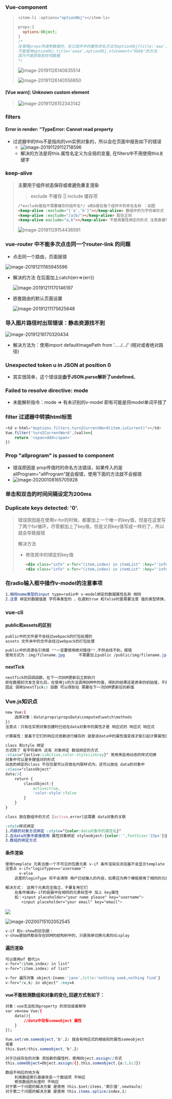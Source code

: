 ### Vue-component

> ~~~javascript
> <item-li :options="optionObj"></item-li>
> 
> props:{
> 	options:Object;
> }
> /*
> 在使用props传递参数值时，在父组件中的属性命名方法为optionObj{title:'aaa',statement:'bbbb'},
> 不能使用optionObj.title='aaaa',optionObj.statement="bbbb"的方法
> 因为不能获取到任何数据
> */
> ~~~
>
> ![image-20191126140635514](assets/image-20191126140635514.png)
>
> ![image-20191126140556850](assets/image-20191126140556850.png)

#### [Vue warn]: Unknown custom element

> ![image-20191126152343142](assets/image-20191126152343142.png)

### filters 

#### Error in render: "TypeError: Cannot read property

+ 过滤器中的this不是指向的vm实例对象的，所以会在页面中报告如下的错误
  + ![image-20191129112718596](assets/image-20191129112718596.png)
  + 解决的方法是将this.属性名定义为全局的变量, 在filters中不用使用this关键字

### keep-alive

> **主要用于组件状态保存或者避免重复渲染**
>
> > exclude 不缓存 || include 缓存项
>
> ~~~html
> /*exclude是指不需要缓存的组件名*/ a和b是在每个组件中的命名名称 ：如图
> <keep-alive :exclude="['a','b']"></keep-alive> 数组中的为字符串形式
> <keep-alive :exclude="/a|b/"></keep-alive> 配合正则
> <keep-alive exclude="a,b"></keep-alive> 不是用属性绑定的形式 注意直接写组件名
> ~~~
>
> ![image-20191129154436591](assets/image-20191129154436591.png)

### vue-router 中不能多次点击同一个router-link 的问题

+  点击同一个路由，页面报错 

![image-20191211165945596](assets/image-20191211165945596.png)

+ 解决的方法 在后面加上catch(err=>{err})

  ![image-20191211170146197](assets/image-20191211170146197.png)

+ 嵌套路由的默认页面设置

  ![image-20191211175625648](assets/image-20191211175625648.png)

### 导入图片路径时出现错误：静态资源找不到

![image-20191216170320434](assets/image-20191216170320434.png)

+ 解决方法为：使用import defaultImagePath from '...../.../' (相对或者绝对路径)

### Unexpected token u in JSON at position 0

+  其实很简单，这个错误是**由于JSON.parse解析了undefined**。 

### Failed to resolve directive: mode

+  未能解析指令：mode   => 有未识别的v-model  即有可能是将model单词平措了

### filter 过滤器中转换html标签

~~~javascript	
<td v-html="$options.filters.turn2CurrentWord(item.isCurrent)"></td>
Vue.filter('turn2CurrentWord',(val)=>{
    return '<span>ddd</span>'
})
~~~

###  Prop "allprogram" is passed to component  

+ 错误原因是 prop传值时的命名方法错误，如果传入的是allProgram="allProgram"就会报错，使用下面的方法就不会报错
+ ![image-20200108165705928](assets/image-20200108165705928.png)

### 单击和双击的时间间隔设定为200ms

### Duplicate keys detected: '0'.

> 错误原因是在使用v-for的时候，都要加上一个唯一的key值，但是在这里写了两个for循环，尽管都加上了key值，但是又将key值写成一样的了，所以就会导致报错
>
> 解决方法
>
> + 修改其中的绑定的key值
>
>   ~~~html
>   <div class="info" v-for="(item,index) in itemList" :key="'info1'+index"></div>
>   <div class="info" v-for="(item,index) in itemList" :key="'info2'+index"></div>
>   ~~~
>
>   
>
>   

###  在radio输入框中操作v-model的注意事项

~~~css
1.相同name类型的input type=radio中 v-model绑定的数据属性名称 相同
2.注意 绑定的数据值是 字符串类型的 ，在遇到true 和false时是需要注意 值的类型转换，不然的话 在使用 v-if 对绑定的数据属性名称 进行判断时 是不会有 交互效果的
~~~

### vue-cli 

#### public和assets的区别

~~~css
public中的文件是不会经过webpack的打包处理的
assets 文件夹中的文件会经过webpack的打包处理

public中的资源在引用是 **一定要使用绝对路径**,不然会找不到，报错
使用方式为：img/filename.jpg      不需要加上public /public/img/filename.jpg 这是不对的
~~~

#### nextTick

~~~css
nextTick的回调函数，在下一次DOM更新后立即执行
即在数据初次发生变化后，在使用js的方法调用DOM中的值，得到的结果还是原来的初始值，不是更新后的值，需要二次点击才可以获取到变化的值，
因此 调用$nextTick() 函数 可以得到在 需要在下一次DOM更新后的新值
~~~

### Vue.js知识点

~~~css
new Vue({
    选择对象：data\props\propsData\computed\watch\methods
})
注意点：只有在实例对象创建时已经在data对象中的属性才是 响应式的 响应式 响应式

计算属性：是基于它们的响应式依赖进行缓存的 就是说data中的属性值变成才能引起计算属性的变化

class 和style 绑定
方式除了 有字符串外 还有 对象绑定 数组绑定的方式 
:class="{active:isActive,color-style:isGray}" 常用来启用动态的样式切换
对象中可以是多键值对的形式
动态的绑定的class 不仅仅是可以存放在内联样式内，还可以放在 data的对象中
:class="classObject"
data(){
    return {
        classObject:{
            active:true,
            'color-style':false
        }
    }
}

class 放在数组中的方式 [active,error]这需要 data对象的关联

:style样式绑定 
1.内联的对象方式绑定 :style="{color:data对象中的属性名}"
2.在data对象中直接使用 属性对象绑定 styleobject:{color:'',fontSize:'23px'}注意一定要使用 驼峰的命名方式
3.数组的绑定方式

~~~

#### 条件渲染

~~~css
使用template 元素当做一个不可见的包裹元素 v-if 条件渲染后浏览器不会显示template
注意点 v-if="loginType==='username'"
	  v-else
	这里的loginType 将不会清除 用户已经输入的内容，如果应为两个模板使用了相同的元素input 那么input 不会被替换掉，只是替换了placeholder的提示信息 用户的输入内容是一应的 如下图所示

解决方式： 这两个元素完全独立，不要复用它们
	在条件编译v-if的容器中在相同的元素标签中 加上 key属性 
	如：<input placeholder="your name please" key="username">
	   <input placeholder="your email" key="email">


~~~

![](assets/image-20200715102031563.png)

![image-20200715102052545](assets/image-20200715102052545.png)

~~~css
v-if 和v-show的区别是：
v-show是始终都会存在DOM的结构树中的，只是简单切换元素的display
~~~

#### 遍历渲染

~~~css
可以使用of 替代in
v-for="(item,index) in list"
v-for="(item,index) of list"

v-for 遍历对象 object:{name:'jane',title:'nothing seek,nothing find'}
v-for="(v,k) in object" :key=k

~~~

#### vue不能检测数组和对象的变化,回避方式有如下：

~~~css
对象：vue无法检测property 的添加或者移除
var vm=new Vue({
    data(){
        //data中没有someobject 属性 
    }
});

Vue.set(vm.someobject,'b',2) 就会有响应式的根级别的属性someobject 
或者
this.$set(this.someobject,'b',2)

对于已经存在的对象 添加新的属性时，使用Object.assign()方式
this.someObject=Object.assign({},this.someobject,{a:1,b:2})

数组不响应的地方有
	利用数组索引直接改变一个数组项 不响应
	修改数组的长度时 不响应 
对于第一个问题的解决方案 是使用 this.$set(items,'索引值',newVaule)
对于第二个问题的解决方案 是使用 this.items.splice(index,1)
~~~

